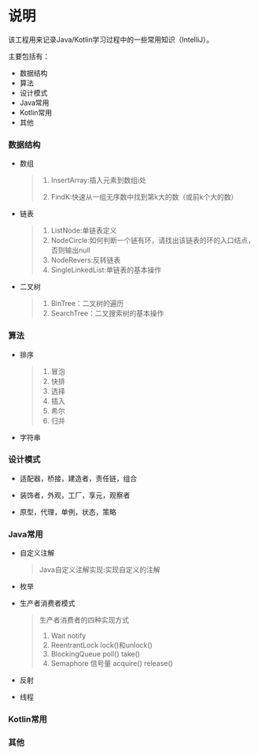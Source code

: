 # 说明

该工程用来记录Java/Kotlin学习过程中的一些常用知识（IntelliJ）。

主要包括有：

* 数据结构
* 算法
* 设计模式
* Java常用
* Kotlin常用
* 其他

### 数据结构

* 数组

  >1. InsertArray:插入元素到数组i处
  >
  >2. FindK:快速从一组无序数中找到第k大的数（或前k个大的数）

* 链表

   >1. ListNode:单链表定义
   >2. NodeCircle:如何判断一个链有环，请找出该链表的环的入口结点，否则输出null
   >3. NodeRevers:反转链表
   >4. SingleLinkedList:单链表的基本操作

* 二叉树

   >1. BinTree：二叉树的遍历
   >2. SearchTree：二叉搜索树的基本操作

### 算法

* 排序

   >1. 冒泡
   >2. 快排
   >3. 选择
   >4. 插入
   >5. 希尔
   >6. 归并

* 字符串

### 设计模式

* 适配器，桥接，建造者，责任链，组合

* 装饰者，外观，工厂，享元，观察者

* 原型，代理，单例，状态，策略

### Java常用

* 自定义注解

  > Java自定义注解实现:实现自定义的注解

* 枚举

* 生产者消费者模式

   > 生产者消费者的四种实现方式
  >
   > 1. Wait notify
   > 2. ReentrantLock lock()和unlock()
   > 3. BlockingQueue poll() take()
   > 4. Semaphore 信号量  acquire() release()

* 反射

* 线程

### Kotlin常用

### 其他

